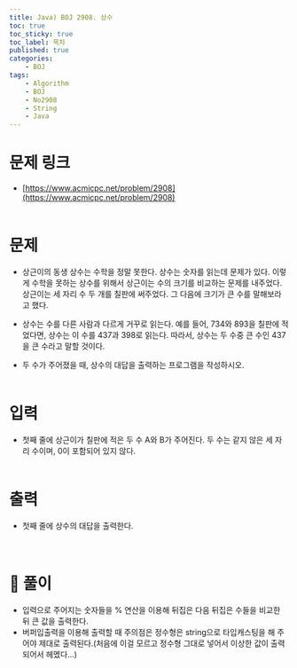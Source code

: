 ```yaml
---
title: Java) BOJ 2908. 상수
toc: true
toc_sticky: true
toc_label: 목차
published: true
categories:
    - BOJ
tags:
    - Algorithm
    - BOJ
    - No2908
    - String
    - Java
---
```


# 문제 링크
* [https://www.acmicpc.net/problem/2908](https://www.acmicpc.net/problem/2908)<br><br>

# 문제
* 상근이의 동생 상수는 수학을 정말 못한다. 상수는 숫자를 읽는데 문제가 있다. 이렇게 수학을 못하는 상수를 위해서 상근이는 수의 크기를 비교하는 문제를 내주었다. 상근이는 세 자리 수 두 개를 칠판에 써주었다. 그 다음에 크기가 큰 수를 말해보라고 했다.

* 상수는 수를 다른 사람과 다르게 거꾸로 읽는다. 예를 들어, 734와 893을 칠판에 적었다면, 상수는 이 수를 437과 398로 읽는다. 따라서, 상수는 두 수중 큰 수인 437을 큰 수라고 말할 것이다.

* 두 수가 주어졌을 때, 상수의 대답을 출력하는 프로그램을 작성하시오.<br><br>

# 입력
* 첫째 줄에 상근이가 칠판에 적은 두 수 A와 B가 주어진다. 두 수는 같지 않은 세 자리 수이며, 0이 포함되어 있지 않다.<br><br>

# 출력
* 첫째 줄에 상수의 대답을 출력한다.<br><br><br>

# 👀 풀이
* 입력으로 주어지는 숫자들을 % 연산을 이용해 뒤집은 다음 뒤집은 수들을 비교한 뒤 큰 값을 출력한다. 
* 버퍼입출력을 이용해 출력할 때 주의점은 정수형은 string으로 타입캐스팅을 해 주어야 제대로 출력된다.(처음에 이걸 모르고 정수형 그대로 넣어서 이상한 값이 출력되어서 헤멨다...)<br><br>

<script src="https://gist.github.com/miro7923/b980385c09874e8349d10b6b1dfe72d1.js"></script>
